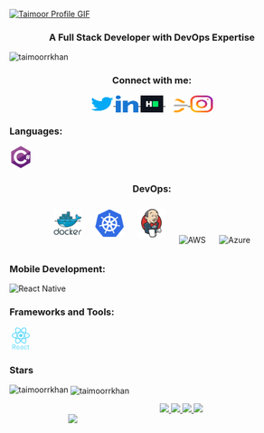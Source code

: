 <a href="https://github.com/taimooorr">![Taimoor Profile GIF](./assets/name.gif)</a>

<h3 align="center"> A Full Stack Developer with DevOps Expertise </h3>

<!-- Add profile views and GitHub profile trophy -->
<p align="left"> 
  <img src="https://komarev.com/ghpvc/?username=taimoorrkhan&label=Profile%20views&color=0e75b6&style=flat" alt="taimoorrkhan" />
</p>



<!-- Add a "Connect with me" section with icons and links -->
<h3 align="center">Connect with me:</h3>
<p align="center">
  <a href="https://twitter.com/taimoorrkhan" target="blank">
    <img align="center" src="https://raw.githubusercontent.com/teamedwardforever/Readme-Generator/71f25dd8b98329b168142a6b782a107b75eab178/svg/Social/twitter.svg" alt="taimoorrkhan" height="30" width="40" />
  </a>
  <a href="https://linkedin.com/in/taimoorrkhan" target="blank">
    <img align="center" src="https://raw.githubusercontent.com/teamedwardforever/Readme-Generator/71f25dd8b98329b168142a6b782a107b75eab178/svg/Social/linked-in-alt.svg" alt="taimoorrkhan" height="30" width="40" />
  </a>
  <a href="https://www.hackerrank.com/taimooor" target="blank">
    <img align="center" src="https://raw.githubusercontent.com/teamedwardforever/Readme-Generator/71f25dd8b98329b168142a6b782a107b75eab178/svg/Social/hackerrank.svg" alt="taimooor" height="30" width="40" />
  </a>
  <a href="https://www.leetcode.com/taimooor" target="blank">
    <img align="center" src="https://raw.githubusercontent.com/teamedwardforever/Readme-Generator/71f25dd8b98329b168142a6b782a107b75eab178/svg/Social/leet-code.svg" alt="taimooor" height="30" width="40" />
  </a>
  <a href="https://instagram.com/taimoorrkhann" target="blank">
    <img align="center" src="https://raw.githubusercontent.com/teamedwardforever/Readme-Generator/71f25dd8b98329b168142a6b782a107b75eab178/svg/Social/instagram.svg" alt="taimoorrkhann" height="30" width="40" />
  </a>
</p>

<!-- Add a "Languages" section with icons -->
<h3 align="left">Languages:</h3>
<p align="left">
  <img src="https://raw.githubusercontent.com/teamedwardforever/Readme-Generator/71f25dd8b98329b168142a6b782a107b75eab178/svg/Skills/Languages/csharp-original.svg" alt="Csharp" width="40" height="40"/>
  <!-- Add more icons for your languages here -->
</p>

<!-- Add a "DevOps" section with icons -->

<h3 align="center">DevOps:</h3>
<p align="center">
  <img src="https://raw.githubusercontent.com/teamedwardforever/Readme-Generator/71f25dd8b98329b168142a6b782a107b75eab178/svg/Skills/Devops/docker-original-wordmark.svg" alt="Docker" width="50" height="50" style="padding: 10px;"/>
  <img src="https://raw.githubusercontent.com/teamedwardforever/Readme-Generator/main/svg/Skills/Devops/kubernetes-icon.svg" alt="Kubernetes" width="50" height="50" style="padding: 10px;"/>
  <img src="https://raw.githubusercontent.com/teamedwardforever/Readme-Generator/main/svg/Skills/Devops/jenkins-icon.svg" alt="Jenkins" width="50" height="50" style="padding: 10px;"/>
  <img src="https://raw.githubusercontent.com/teamedwardforever/Readme-Generator/main/svg/Skills/Devops/aws-original-wordmark.svg" alt="AWS" width="50" height="50" style="padding: 10px;"/>
  <img src="https://raw.githubusercontent.com/teamedwardforever/Readme-Generator/main/svg/Skills/Devops/azure-icon.svg" alt="Azure" width="50" height="50" style="padding: 10px;"/>
</p>


<!-- Add a "Mobile Development" section with icons -->
<h3 align="left">Mobile Development:</h3>
<p align="left">
  <img src="https://raw.githubusercontent.com/teamedwardforever/Readme-Generator/71f25dd8b98329b168142a6b782a107b75eab178/svg/Skills/Mobile/react-native-original-wordmark.svg" alt="React Native" width="40" height="40"/>
  <!-- Add more icons for your mobile development tools here -->
</p>

<!-- Add a "Frameworks and Tools" section with icons -->
<h3 align="left">Frameworks and Tools:</h3>
<p align="left">
  <img src="https://raw.githubusercontent.com/teamedwardforever/Readme-Generator/71f25dd8b98329b168142a6b782a107b75eab178/svg/Skills/Frontend/react-original-wordmark.svg" alt="React" width="40" height="40"/>
  <!-- Add more icons for your frameworks and tools here -->
</p>

<!-- Add a "Stars" section with GitHub stats -->
<h3 align="left">Stars</h3>
<p align="left">
  <img align="left" height="180em" src="https://github-readme-stats.vercel.app/api/top-langs/?username=taimoorrkhan&hide_progress=true&theme=transparent" alt="taimoorrkhan" />
</p>

<p>&nbsp;<img align="center" height="180em" src="https://github-readme-stats.vercel.app/api?username=taimoorrkhan&show_icons=true&locale=en&theme=transparent" alt="taimoorrkhan" /></p>
<!-- Add social media badges and links -->
<div align="center"> 
  <a href="https://twitter.com/taimoorrkhan" target="_blank">
    <img src="https://img.shields.io/badge/Twitter-1DA1F2?style=for-the-badge&logo=twitter&logoColor=white" target="_blank" />
  </a>
  <a href="https://www.linkedin.com/in/taimoorrkhan" target="_blank">
    <img src="https://img.shields.io/badge/LinkedIn-0077B5?style=for-the-badge&logo=linkedin&logoColor=white" target="_blank" />
  </a>
  <a href="https://github.com/taimoorrkhan" target="_blank">
    <img src="https://img.shields.io/badge/GitHub-100000?style=for-the-badge&logo=github&logoColor=white" target="_blank" />
  </a>
  <a href="https://instagram.com/taimoorrkhann" target="_blank">
    <img src="https://img.shields.io/badge/Instagram-E4405F?style=for-the-badge&logo=instagram&logoColor=white" target="_blank" />
  </a>
</div>

<!-- Add a footer -->
<img src="https://raw.githubusercontent.com/Trilokia/Trilokia/379277808c61ef204768a61bbc5d25bc7798ccf1/bottom_header.svg" />


